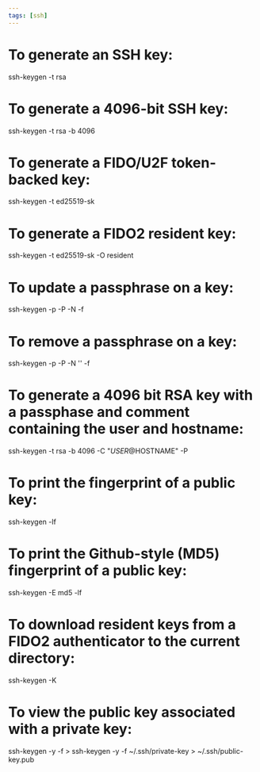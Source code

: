 ```yaml
---
tags: [ssh]
---
```


# To generate an SSH key:

ssh-keygen -t rsa

# To generate a 4096-bit SSH key:

ssh-keygen -t rsa -b 4096

# To generate a FIDO/U2F token-backed key:

ssh-keygen -t ed25519-sk

# To generate a FIDO2 resident key:

ssh-keygen -t ed25519-sk -O resident

# To update a passphrase on a key:

ssh-keygen -p -P <old-passphrase> -N <new-passphrase> -f <keyfile>

# To remove a passphrase on a key:

ssh-keygen -p -P <old-passphrase> -N '' -f <keyfile>

# To generate a 4096 bit RSA key with a passphase and comment containing the user and hostname:

ssh-keygen -t rsa -b 4096 -C "$USER@$HOSTNAME" -P <passphrase>

# To print the fingerprint of a public key:

ssh-keygen -lf <keyfile>

# To print the Github-style (MD5) fingerprint of a public key:

ssh-keygen -E md5 -lf <keyfile>

# To download resident keys from a FIDO2 authenticator to the current directory:

ssh-keygen -K

# To view the public key associated with a private key:

ssh-keygen -y -f <private-key-file> > <public-key-file>
ssh-keygen -y -f ~/.ssh/private-key > ~/.ssh/public-key.pub
